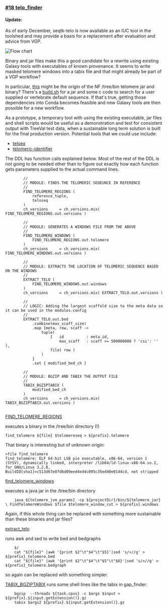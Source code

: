 ### [#18 telo_finder](https://github.com/sanger-tol/treeval/blob/dev/subworkflows/local/telo_finder.nf)</h3>

#### Update: 
As of early December, seqtk-telo is now available as an IUC tool in the toolshed and may provide a basis for a replacement after evaluation and advice from VGP.

![Flow chart](https://raw.githubusercontent.com/sanger-tol/treeval/dev/docs/images/v1-1-0/treeval_1_1_0_telo_finder.png)

Binary and jar files make this a good candidate for a rewrite using existing Galaxy tools with executables of known provenance. 
It seems to write masked telomere windows into a tabix file and that might already be part of a VGP workflow?

In particular, [this](https://github.com/VGP/vgp-assembly/blob/53edb61e3bda9f8725a83ab756231fa7214dc062/pipeline/telomere/find_telomere.sh#L4) might be the origin of the NF /tree/bin telomere jar and binary? 
There's a [build.sh](https://github.com/VGP/vgp-assembly/blob/53edb61e3bda9f8725a83ab756231fa7214dc062/pipeline/telomere/build.sh) for a jar and some c code to search for a user supplied or vertebrate default sequence.
If that's true, getting those dependencies into Conda becomes feasible and new Galaxy tools are then possible for a new workflow.

As a prototype, a temporary tool with using the existing executable, jar files and shell scripts would be useful as a demonstration and test for consistent output
with TreeVal test data, when a sustainable long term solution is built for the final production version. Potential tools that we could use include:

* [telseq](https://github.com/zd1/telseq)
* [telomeric-identifier](https://github.com/tolkit/telomeric-identifier)

The DDL has function calls explained below.
Most of the rest of the DDL is not going to be needed other than to
figure out exactly how each function gets parameters supplied to the actual command lines.

```
        //
        // MODULE: FINDS THE TELOMERIC SEQEUNCE IN REFERENCE
        //
        FIND_TELOMERE_REGIONS (
            reference_tuple,
            teloseq
        )
        ch_versions     = ch_versions.mix( FIND_TELOMERE_REGIONS.out.versions )

        //
        // MODULE: GENERATES A WINDOWS FILE FROM THE ABOVE
        //
        FIND_TELOMERE_WINDOWS (
            FIND_TELOMERE_REGIONS.out.telomere
        )
        ch_versions     = ch_versions.mix( FIND_TELOMERE_WINDOWS.out.versions )

        //
        // MODULE: EXTRACTS THE LOCATION OF TELOMERIC SEQUENCE BASED ON THE WINDOWS
        //
        EXTRACT_TELO (
            FIND_TELOMERE_WINDOWS.out.windows
        )
        ch_versions     = ch_versions.mix( EXTRACT_TELO.out.versions )

        //
        // LOGIC: Adding the largest scaffold size to the meta data so it can be used in the modules.config
        //
        EXTRACT_TELO.out.bed
            .combine(max_scaff_size)
            .map {meta, row, scaff ->
                tuple(
                    [   id          : meta.id,
                        max_scaff   : scaff >= 500000000 ? 'csi': ''    ],
                    file( row )
                )
            }
            .set { modified_bed_ch }

        //
        // MODULE: BGZIP AND TABIX THE OUTPUT FILE
        //
        TABIX_BGZIPTABIX (
            modified_bed_ch
        )
        ch_versions     = ch_versions.mix( TABIX_BGZIPTABIX.out.versions )


```
[FIND_TELOMERE_REGIONS](https://github.com/sanger-tol/treeval/blob/dev/modules/local/find_telomere_regions.nf)

executes a binary in the /tree/bin directory (!)


```
find_telomere ${file} $telomereseq > ${prefix}.telomere
```


That binary is interesting but of unknown origin:


```
>file find_telomere
find_telomere: ELF 64-bit LSB pie executable, x86-64, version 1 (SYSV), dynamically linked, interpreter /lib64/ld-linux-x86-64.so.2, for GNU/Linux 3.2.0, BuildID[sha1]=c513d67e8fd6d09eed4e44c095c35ed40e0144cd, not stripped
```


[find_telomere_windows](https://github.com/sanger-tol/treeval/blob/dev/modules/local/find_telomere_windows.nf)

executes a java jar in the /tree/bin directory

```
    java ${telomere_jvm_params} -cp ${projectDir}/bin/${telomere_jar} \ FindTelomereWindows $file $telomere_window_cut > ${prefix}.windows
```
Again, if this whole thing can be replaced with something more sustainable than these binaries and jar files?

[extract_telo ](https://github.com/sanger-tol/treeval/blob/dev/modules/local/extract_telo.nf)

runs awk and sed to write bed and bedgraphs


```
    $/
    cat "${file}" |awk '{print $2"\t"$4"\t"$5}'|sed 's/>//g' > ${prefix}_telomere.bed
    cat "${file}" |awk '{print $2"\t"$4"\t"$5"\t"$6}'|sed 's/>//g' > ${prefix}_telomere.bedgraph
```

so again can be replaced with something simpler.

[TABIX_BGZIPTABIX](https://github.com/sanger-tol/treeval/blob/dev/modules/nf-core/tabix/bgziptabix/main.nf) runs some shell lines like the tabix in gap_finder:


```
    bgzip  --threads ${task.cpus} -c $args $input > ${prefix}.${input.getExtension()}.gz
    tabix $args2 ${prefix}.${input.getExtension()}.gz
```

